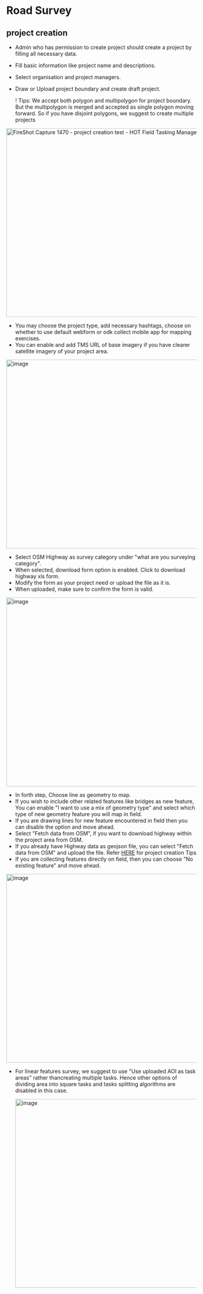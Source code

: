 # Road Survey

## project creation

- Admin who has permission to create project should create a project
  by filling all necessary data.
- Fill basic information like project name and descriptions.
- Select organisation and project managers.
- Draw or Upload project boundary and create draft project.

  ! Tips:
  We accept both polygon and multipolygon for project boundary. But the
  multipolygon is merged and accepted as single polygon moving forward. So
  if you have disjoint polygons, we suggest to create multiple projects

<img width="800" height="500" alt="FireShot Capture 1470 - project creation test - HOT Field Tasking Manager -  dev fmtm hotosm org" src="https://github.com/user-attachments/assets/ba189993-9283-48c2-8495-80164e5c1d2b" />

- You may choose the project type, add necessary hashtags, choose on whether to use
  default webform or odk collect mobile app for mapping exercises.
- You can enable and add TMS URL of base imagery if you have clearer
  satellite imagery of your project area.

<img width="800" height="500" alt="image" src="https://github.com/user-attachments/assets/e73bf417-70fa-49b2-9974-ca876cdbf1e1" />

- Select OSM Highway as survey category under
   "what are you surveying category".
- When selected, download form option is enabled. Click to
  download highway xls form.
- Modify the form as your project need or upload the file as it is.
- When uploaded, make sure to confirm the form is valid.

<img width="800" height="500" alt="image" src="https://github.com/user-attachments/assets/09eda08d-45a8-42cb-b724-bdefe7844822" />

- In forth step, Choose line as geometry to map.
- If you wish to include other related features like
  bridges as new feature, You can enable "I want to use a mix of
  geometry type" and select which type of new
  geometry feature you will map in field.
- If you are drawing lines for new feature encountered in field then you can
  disable the option and move ahead.
- Select "Fetch data from OSM", if you want to download highway within the
  project area from OSM.
- If you already have Highway data as geojson file, you can select
  "Fetch data from OSM"
  and upload the file. Refer [HERE](https://docs.fmtm.dev/manuals/project-managers/#project-creation-tips)
  for project creation Tips
- If you are collecting features directly on field, then you can choose
  "No existing feature" and move ahead.

<img width="800" height="500" alt="image" src="https://github.com/user-attachments/assets/a183eb30-c629-4f61-b82c-74b9634bde95" />

- For linear features survey, we suggest to use "Use uploaded AOI
  as task areas" rather thancreating multiple tasks. Hence
  other options of dividing area into square tasks and
  tasks splitting algorithms are disabled in this case.

  <img width="800" height="500" alt="image" src="https://github.com/user-attachments/assets/d31282f0-c3e6-47ef-958b-db8473e62c89" />
